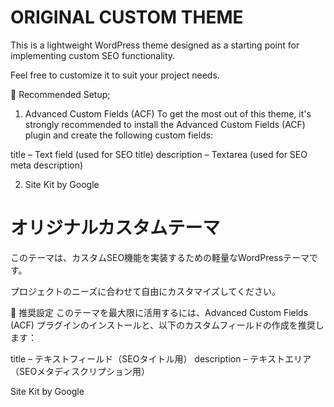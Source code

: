 # ORIGINAL CUSTOM THEME

This is a lightweight WordPress theme designed as a starting point for implementing custom SEO functionality.

Feel free to customize it to suit your project needs.

🔧 Recommended Setup;
1. Advanced Custom Fields (ACF)
To get the most out of this theme, it's strongly recommended to install the Advanced Custom Fields (ACF) plugin and create the following custom fields:

title – Text field (used for SEO title)
description – Textarea (used for SEO meta description)

2. Site Kit by Google

# オリジナルカスタムテーマ

このテーマは、カスタムSEO機能を実装するための軽量なWordPressテーマです。

プロジェクトのニーズに合わせて自由にカスタマイズしてください。

🔧 推奨設定
このテーマを最大限に活用するには、Advanced Custom Fields (ACF) プラグインのインストールと、以下のカスタムフィールドの作成を推奨します：

title – テキストフィールド（SEOタイトル用）
description – テキストエリア（SEOメタディスクリプション用）

Site Kit by Google